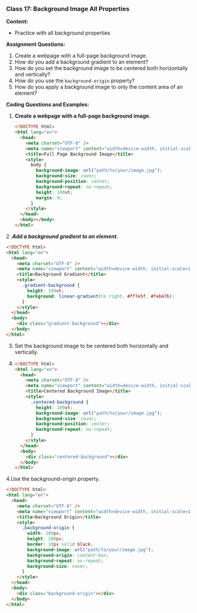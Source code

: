 ### Class 17: Background Image All Properties

**Content:**

- Practice with all background properties

**Assignment Questions:**

1. Create a webpage with a full-page background image.
2. How do you add a background gradient to an element?
3. How do you set the background image to be centered both horizontally and vertically?
4. How do you use the `background-origin` property?
5. How do you apply a background image to only the content area of an element?

**Coding Questions and Examples:**

1. **Create a webpage with a full-page background image.**

   ```html
   <!DOCTYPE html>
   <html lang="en">
     <head>
       <meta charset="UTF-8" />
       <meta name="viewport" content="width=device-width, initial-scale=1.0" />
       <title>Full Page Background Image</title>
       <style>
         body {
           background-image: url("path/to/your/image.jpg");
           background-size: cover;
           background-position: center;
           background-repeat: no-repeat;
           height: 100vh;
           margin: 0;
         }
       </style>
     </head>
     <body></body>
   </html>
   ```

2 .**_Add a background gradient to an element._**

```html
<!DOCTYPE html>
<html lang="en">
  <head>
    <meta charset="UTF-8" />
    <meta name="viewport" content="width=device-width, initial-scale=1.0" />
    <title>Background Gradient</title>
    <style>
      .gradient-background {
        height: 100vh;
        background: linear-gradient(to right, #ff7e5f, #feb47b);
      }
    </style>
  </head>
  <body>
    <div class="gradient-background"></div>
  </body>
</html>
```

3. Set the background image to be centered both horizontally and vertically.
1. ```html
   <!DOCTYPE html>
   <html lang="en">
     <head>
       <meta charset="UTF-8" />
       <meta name="viewport" content="width=device-width, initial-scale=1.0" />
       <title>Centered Background Image</title>
       <style>
         .centered-background {
           height: 100vh;
           background-image: url("path/to/your/image.jpg");
           background-size: cover;
           background-position: center;
           background-repeat: no-repeat;
         }
       </style>
     </head>
     <body>
       <div class="centered-background"></div>
     </body>
   </html>
   ```

4.Use the background-origin property.

```html
<!DOCTYPE html>
<html lang="en">
  <head>
    <meta charset="UTF-8" />
    <meta name="viewport" content="width=device-width, initial-scale=1.0" />
    <title>Background Origin</title>
    <style>
      .background-origin {
        width: 200px;
        height: 200px;
        border: 10px solid black;
        background-image: url("path/to/your/image.jpg");
        background-origin: content-box;
        background-repeat: no-repeat;
        background-size: cover;
      }
    </style>
  </head>
  <body>
    <div class="background-origin"></div>
  </body>
</html>
```
